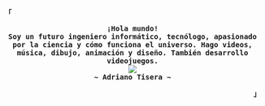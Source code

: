 <!-- Adriano GitHub Profile -->
<div align="justify">

<!-- Profile -->
<p align="left"><strong><samp>「</samp></strong></p>
  <p align="center">
    <samp>
      <b>
        ¡Hola mundo!
      <br>
        Soy un futuro ingeniero informático, tecnólogo, apasionado por la ciencia y cómo funciona el universo. Hago videos, música, dibujo, animación y diseño. También desarrollo videojuegos.
      </b>
      <br>
        <image src="https://readme-typing-svg.herokuapp.com/?font=Iosevka&duration=2000&pause=1000&color=EBDBB2&center=true&vCenter=true&width=435&lines=%F0%9F%94%AD+Science+%F0%9F%94%AC;%F0%9F%96%8C%EF%B8%8F+Art+%F0%9F%8E%A8;%F0%9F%92%BB+Code+%F0%9F%91%BE">
      <br>
      <b>
        ~ Adriano Tisera ~
      </b>
    </samp>
  </p>
<p align="right"><strong><samp>」</samp></strong></p>
